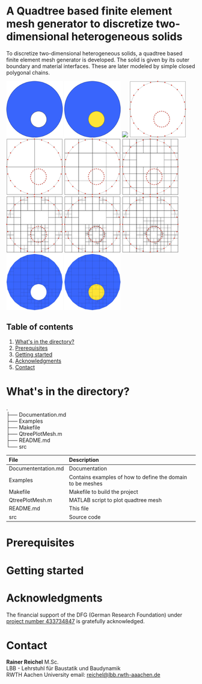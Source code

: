
# A Quadtree based finite element mesh generator to discretize two-dimensional heterogeneous solids

To discretize two-dimensional heterogeneous solids, a quadtree based finite
element mesh generator is developed. The solid is given by its outer boundary
and material interfaces. These are later modeled by simple closed polygonal
chains. 

<img src="./Images/Homogen.png" alt=" " width="150px"/>
<img src="./Images/Heterogen.png" alt=" " width="150px"/>
<img src="./Images/QtreeBSP_O.png" alt=" " width="150px"/>
<img src="./Images/QtreeBSP_1.png" alt=" " width="150px"/>
<img src="./Images/QtreeBSP_2.png" alt=" " width="150px"/>
<img src="./Images/QtreeBSP_3.png" alt=" " width="150px"/>
<img src="./Images/QtreeBSP_4.png" alt=" " width="150px"/>
<img src="./Images/QtreeBSP_5.png" alt=" " width="150px"/>
<img src="./Images/QtreeBSP_6.png" alt=" " width="150px"/>
<img src="./Images/QtreeBSP_7.png" alt=" " width="150px"/>
<img src="./Images/QtreeBSP_8.png" alt=" " width="150px"/>
<img src="./Images/QtreeBSP_9.png" alt=" " width="150px"/>


## Table of contents  

1. [What's in the directory? ](#whats-in-the-directory)
2. [Prerequisites ](#prerequisites)
3. [Getting started ](#getting-started)  
4. [Acknowledgments](#acknowledgments)
5. [Contact](#contact)

# What's in the directory? <a name="whats-in-the-directory"></a>

.  
├── Documentation.md  
├── Examples  
├── Makefile  
├── QtreePlotMesh.m  
├── README.md  
└── src  

| File            | Description |
| :-------------- | :---- |
| Documententation.md | Documentation |
| Examples            | Contains examples of how to define the domain to be meshes |
| Makefile            | Makefile to build the project |
| QtreePlotMesh.m     | MATLAB script to plot quadtree mesh |
| README.md           | This file |
| src                 | Source code |

# Prerequisites <a name="prerequisites"></a>

# Getting started <a name="getting-started"></a>


# Acknowledgments <a name="acknowledgments"></a>

The financial support of the DFG (German Research Foundation) under 
[project number 433734847](https://gepris.dfg.de/gepris/projekt/433734847?language=en)
is gratefully acknowledged.

# Contact <a name="contact"></a>  


**Rainer Reichel** M.Sc.  
LBB - Lehrstuhl für Baustatik und Baudynamik  
RWTH Aachen University 
email: <reichel@lbb.rwth-aaachen.de>


